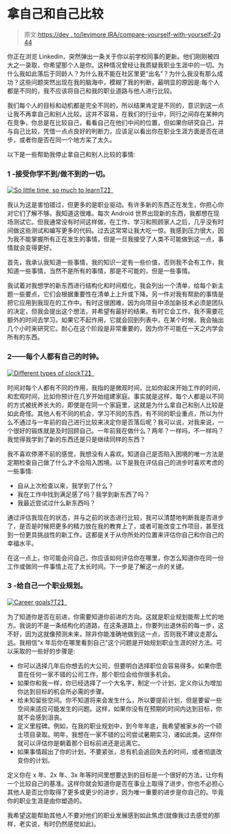 # 拿自己和自己比较

> 原文:[https://dev . to/levimore IRA/compare-yourself-with-yourself-2g 44](https://dev.to/levimoreira/compare-yourself-with-yourself-2g44)

你正在浏览 Linkedin，突然弹出一条关于你以前学校同事的更新。他们刚刚被四大之一录取，你希望那个人是你。这种情况曾经让我质疑我职业生涯中的一切。为什么我如此落后于同龄人？为什么我不能在社区里更“出名”？为什么我没有那么成功？这些问题突然出现在我的脑海中，模糊了我的判断，最明显的原因是:每个人都是不同的，我不应该将自己和我的职业道路与他人进行比较。

我们每个人的目标和动机都是完全不同的，所以结果肯定是不同的，意识到这一点让我不再拿自己和别人比较。这并不容易，在我们的行业中，同行之间存在某种内在竞争，你总是在比较自己，看看自己在他们中间的位置，但如果你研究自己，并与自己比较，凭借一点点良好的判断力，应该足以看出你在职业生涯方面是否在进步，或者你是否在同一个地方呆了太久。

以下是一些帮助我停止拿自己和别人比较的事情:

### [](#1-accept-you-cant-learndo-everything)1 -接受你学不到/做不到的一切。

[![So little time, so much to learn](../Images/6a2bc4822e2cba4a8d23621337ec7755.png)T2】](https://res.cloudinary.com/practicaldev/image/fetch/s--0zJPt8Bj--/c_limit%2Cf_auto%2Cfl_progressive%2Cq_auto%2Cw_880/https://memegenerator.net/img/instances/82054185/so-little-time-so-much-to-learn.jpg)

我认为这是害怕错过，但更多的是职业驱动。有许多新的东西正在发生，你担心你对它们了解不够。我知道这很难。每次 Android 世界出现新的东西，我都想在现场测试它。但我通常没有时间这样做，在工作、学习和照顾家人之后，几乎没有时间做这些测试和编写更多的代码。过去这常常让我大吃一惊。我感到压力很大，因为我不能掌握所有正在发生的事情，但是一旦我接受了人类不可能做到这一点，事情就会变得更好。

首先，我承认我知道一些事情，我的知识一定有一些价值，否则我不会有工作，我知道一些事情，当然不是所有的事情，那是不可能的，但是一些事情。

我试着对我想学的新东西进行结构化和时间框化，我会列出一个清单，给每个新主题一些要点，它们会根据重要性在清单上上升或下降。另一件对我有帮助的事情是把它应用到我现在的工作中。有时这很困难，因为向项目中添加新技术必须是团队的决定，但我会提出这个想法，并希望有最好的结果。有时它会工作，我不需要花额外的时间去学习。如果它不起作用，它就会回到列表中，在某个时候，我会抽出几个小时来研究它。耐心在这个阶段是非常重要的，因为你不可能在一天之内学会所有的东西。

### 2——每个人都有自己的时钟。

[![Different types of clock](../Images/8091814e940cbcab852471488f93a362.png)T2】](https://res.cloudinary.com/practicaldev/image/fetch/s--kIt0YMwu--/c_limit%2Cf_auto%2Cfl_progressive%2Cq_auto%2Cw_880/https://pics.me.me/%253E%25E4%25B8%25BF-%253E%25E4%25B8%25BF-%25EF%25BD%258C%25EF%25BD%258F%25EF%25BD%2593%25EF%25BD%2593-%25EF%25BD%258F%25EF%25BC%2587-%25EF%25BD%2583%25EF%25BD%258C%25EF%25BD%258F%25EF%25BD%2583%25EF%25BD%258B-6286711.png)

时间对每个人都有不同的作用，我指的是微观时间，比如你起床开始工作的时间，和宏观时间，比如你预计在几岁开始组建家庭。事实就是这样，每个人都是以不同的方式被抚养长大的，即使是在同一个家庭里，这就是为什么拿自己和别人比较是如此奇怪。其他人有不同的机会，学习不同的东西，有不同的职业重点，所以为什么不通过与一年前的自己进行比较来决定你是否落后呢？我可以说，对我来说，一个很好的锻炼就是及时回顾自己。一年前我在做什么？两年？一样吗，不一样吗？我觉得我学到了新的东西还是只是继续同样的东西？

我不喜欢停滞不前的感觉，我想没有人喜欢。知道自己是否陷入困境的唯一方法是定期检查自己做了什么才不会陷入困境。以下是我在评估自己的进步时喜欢考虑的一些事情:

*   自从上次检查以来，我学到了什么？
*   我在工作中找到满足感了吗？我学到新东西了吗？
*   我最近尝试过什么新东西吗？

通过评估我现在的状态，并与之前的状态进行比较，我可以清楚地判断我是否进步了，是否是时候把更多的精力放在我的教育上了，或者可能改变工作项目，甚至找到一份更具挑战性的新工作。这都是关于从你所处的位置来评估你自己和你自己的幸福水平。

在这一点上，你可能会问自己，你应该如何评估你在哪里，你怎么知道你在同一份工作或做同一件事情上花了太长时间。下一步是了解这一点的关键。

### [](#3-have-a-career-plan-for-yourself)3 -给自己一个职业规划。

[![Career goals?](../Images/b43c5989ab51f59365f6f810a70c4fc7.png)T2】](https://res.cloudinary.com/practicaldev/image/fetch/s--a4PPgqBL--/c_limit%2Cf_auto%2Cfl_progressive%2Cq_auto%2Cw_880/https://media.makeameme.org/created/Career-goals-What.jpg)

为了知道你是否在前进，你需要知道你前进的方向。这就是职业规划能帮上忙的地方。我说的不是一条结构化的道路，在这条道路上，你要列出退休前的每一步，这不好，因为这就像预测未来，除非你能准确地做到这一点，否则我不建议走那么远。我相信“x 年后你在哪里看到自己”这个问题是开始规划职业生涯的好方法。可以采取的一些好的步骤是:

*   你可以选择几年后你想去的大公司，但要明白选择职位会容易得多。如果你愿意在任何一家不错的公司工作，那个职位会给你很多机会。
*   如果你和我一样，你已经选择了一个大名字，制定一个计划，定义你认为增加你达到目标的机会所必需的步骤。
*   给未知留些空间。你不知道将来会发生什么，所以要提前计划，但是要留一些空间来适应可能发生的问题。这样，如果你没有在预期的时间内达到目标，你就不会感到沮丧。
*   定义里程碑。例如，在我的职业规划中，到今年年底，我希望被家乡的一个硕士项目录取。明年，我想在一家不错的公司尝试暑期实习，诸如此类。这样你就可以评估你是朝着那个目标前进还是远离它。
*   如果事情超出了你的计划，不要紧张，总有机会追回失去的时间，或者彻底改变你的计划。

定义你在 x 年、2x 年、3x 年等时间里想要达到的目标是一个很好的方法，让你有一个比较自己的基准。这样你就会知道你是否在事业上取得了进步，你也不必担心其他人是否比你取得了更多或更少的进步，因为唯一重要的进步是你自己的。毕竟你的职业生涯是由你塑造的。

我希望这能帮助其他人不要对他们的职业发展感到如此焦虑(就像我过去感觉的那样，老实说，有时仍然感觉如此)。